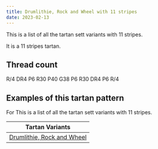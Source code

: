 ```yaml
---
title: Drumlithie, Rock and Wheel with 11 stripes
date: 2023-02-13
---
```

This is a list of all the tartan sett variants with 11 stripes.

It is a 11 stripes tartan.


## Thread count
R/4 DR4 P6 R30 P40 G38 P6 R30 DR4 P6 R/4

## Examples of this tartan pattern
For This is a list of all the tartan sett variants with 11 stripes.

| Tartan Variants |
|---------------|
| [Drumlithie, Rock and Wheel](/variants/r/4/dr4/p6/r30/p40/g38/p6/r30/dr4/p6/r/4-dr800000-g008000-p800080-rc00000/)||
